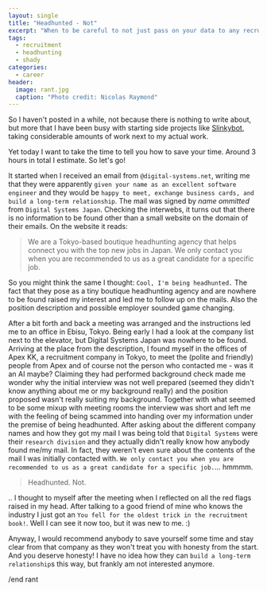 ```yaml
---
layout: single
title: "Headhunted - Not"
excerpt: "When to be careful to not just pass on your data to any recruiter."
tags: 
  - recruitment
  - headhunting
  - shady
categories: 
  - career
header:
  image: rant.jpg
  caption: "Photo credit: Nicolas Raymond"
---
```


So I haven't posted in a while, not because there is nothing to write about, 
but more that I have been busy with starting side projects like [Slinkybot](http://slinkybot.com),
 taking considerable amounts of work next to my actual work.

Yet today I want to take the time to tell you how to save your time. Around 3 hours in total I estimate. So let's go!

It started when I received an email from `@digital-systems.net`, writing me that they were apparently 
`given your name as an excellent software engineer` and they would be 
`happy to meet, exchange business cards, and build a long-term relationship`. The mail was signed by 
*name ommitted* from `Digital Systems Japan`. Checking the interwebs, it turns out that there is no 
information to be found other than a small website on the domain of their emails. On the website it reads: 
 
 > We are a Tokyo-based boutique headhunting agency that helps connect you with the top new jobs in Japan.
   We only contact you when you are recommended to us as a great candidate for a specific job.

So you might think the same I thought: `Cool, I'm being headhunted.` The fact that they
pose as a tiny boutique headhunting agency and are nowhere to be found raised my interest
and led me to follow up on the mails. Also the position description and possible employer 
sounded game changing.
 
After a bit forth and back a meeting was arranged and the instructions led me to an office in Ebisu, Tokyo.
Being early I had a look at the company list next to the elevator, but Digital Systems Japan was nowhere to be found.
Arriving at the place from the description, I found myself in the offices of Apex KK, a recruitment company in Tokyo, 
to meet the (polite and friendly) people from Apex and of course not the person who contacted me - 
was it an AI maybe? Claiming they had performed background check made me wonder why the initial interview 
was not well prepared (seemed they didn't know anything about me or my background really) 
and the position proposed wasn't really suiting my background. Together with what seemed to be some mixup with meeting
rooms the interview was short and left me with the feeling of being scammed into handing over my information under
the premise of being headhunted. After asking about the different company names and how they got my mail 
I was being told that `Digital Systems` were their `research division` and they actually didn't really know 
how anybody found me/my mail. In fact, they weren't even sure about the contents of the mail I was initially 
contacted with. `We only contact you when you are recommended to us as a great candidate for a specific job.`... hmmmm.

> Headhunted. Not.

.. I thought to myself after the meeting when I reflected on all the red flags raised in my head. 
After talking to a good friend of mine who knows the industry I just got an 
`You fell for the oldest trick in the recruitment book!`. Well I can see it now too, but it was new to me. :)
 
Anyway, I would recommend anybody to save yourself some time and stay clear from that company as they 
won't treat you with honesty from the start. And you deserve honesty! I have no idea how they can 
`build a long-term relationship`s this way, but frankly am not interested anymore.

/end rant
